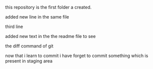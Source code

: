 this repository is the first folder a created.

added new line in the same file

third line

added new text in the the readme file to see

the diff command of git

now that i learn to commit i have forget to commit something which is present in staging area
